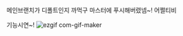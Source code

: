메인브랜치가 디폴트인지 까먹구 마스터에 푸시해버렸넴~! 어쩔티비

기능시연~!
![ezgif com-gif-maker](https://user-images.githubusercontent.com/69359991/179118579-015f1df7-6874-4143-8a8a-f8843bed5fe7.gif)
